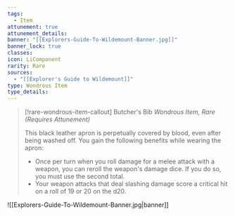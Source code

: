 ```yaml
---
tags:
  - Item
attunement: true
attunement_details: 
banner: "[[Explorers-Guide-To-Wildemount-Banner.jpg]]"
banner_lock: true
classes: 
icon: LiComponent
rarity: Rare
sources:
  - "[[Explorer's Guide to Wildemount]]"
type: Wondrous Item
type_details: 
---
```

>[!rare-wondrous-item-callout] Butcher's Bib
>*Wondrous Item, Rare (Requires Attunement)*
>
>This black leather apron is perpetually covered by blood, even after being washed off. You gain the following benefits while wearing the apron:
>
>* Once per turn when you roll damage for a melee attack with a weapon, you can reroll the weapon's damage dice. If you do so, you must use the second total.
>* Your weapon attacks that deal slashing damage score a critical hit on a roll of 19 or 20 on the d20.

![[Explorers-Guide-To-Wildemount-Banner.jpg|banner]]
